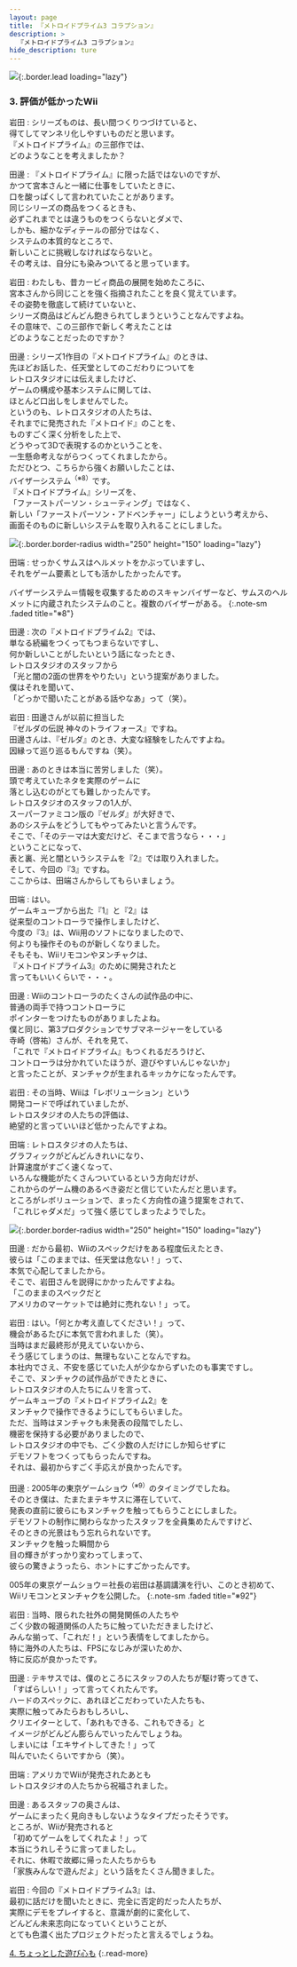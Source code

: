 ```yaml
---
layout: page
title: 『メトロイドプライム3 コラプション』
description: >
  『メトロイドプライム3 コラプション』
hide_description: ture
---
```


![](/others/interviews/jp/wii/rm3j/vol1/img/mainvisual.jpg){:.border.lead loading="lazy"}

### 3. 評価が低かったWii

岩田
: シリーズものは、長い間つくりつづけていると、<br>得てしてマンネリ化しやすいものだと思います。<br>『メトロイドプライム』の三部作では、<br>どのようなことを考えましたか？

田邊
: 『メトロイドプライム』に限った話ではないのですが、<br>かつて宮本さんと一緒に仕事をしていたときに、<br>口を酸っぱくして言われていたことがあります。<br>同じシリーズの商品をつくるときも、<br>必ずこれまでとは違うものをつくらないとダメで、<br>しかも、細かなディテールの部分ではなく、<br>システムの本質的なところで、<br>新しいことに挑戦しなければならないと。<br>その考えは、自分にも染みついてると思っています。

岩田
: わたしも、昔カービィ商品の展開を始めたころに、<br>宮本さんから同じことを強く指摘されたことを良く覚えています。<br>その姿勢を徹底して続けていないと、<br>シリーズ商品はどんどん飽きられてしまうということなんですよね。<br>その意味で、この三部作で新しく考えたことは<br>どのようなことだったのですか？

田邊
: シリーズ1作目の『メトロイドプライム』のときは、<br>先ほどお話した、任天堂としてのこだわりについてを<br>レトロスタジオには伝えましたけど、<br>ゲームの構成や基本システムに関しては、<br>ほとんど口出しをしませんでした。<br>というのも、レトロスタジオの人たちは、<br>それまでに発売された『メトロイド』のことを、<br>ものすごく深く分析をした上で、<br>どうやって3Dで表現するのかということを、<br>一生懸命考えながらつくってくれましたから。<br>ただひとつ、こちらから強くお願いしたことは、<br>バイザーシステム<sup>（※8）</sup>です。<br>『メトロイドプライム』シリーズを、<br>「ファーストパーソン・シューティング」ではなく、<br>新しい「ファーストパーソン・アドベンチャー」にしようという考えから、<br>画面そのものに新しいシステムを取り入れることにしました。

![](/others/interviews/jp/wii/rm3j/vol1/img/photo7.jpg){:.border.border-radius width="250" height="150" loading="lazy"}

田端
: せっかくサムスはヘルメットをかぶっていますし、<br>それをゲーム要素としても活かしたかったんです。

バイザーシステム＝情報を収集するためのスキャンバイザーなど、サムスのヘルメットに内蔵されたシステムのこと。複数のバイザーがある。
{:.note-sm .faded title="※8"}

田邊
: 次の『メトロイドプライム2』では、<br>単なる続編をつくってもつまらないですし、<br>何か新しいことがしたいという話になったとき、<br>レトロスタジオのスタッフから<br>「光と闇の2面の世界をやりたい」という提案がありました。<br>僕はそれを聞いて、<br>「どっかで聞いたことがある話やなあ」って（笑）。

岩田
: 田邊さんが以前に担当した<br>『ゼルダの伝説 神々のトライフォース』ですね。<br>田邊さんは、『ゼルダ』のとき、大変な経験をしたんですよね。<br>因縁って巡り巡るもんですね（笑）。

田邊
: あのときは本当に苦労しました（笑）。<br>頭で考えていたネタを実際のゲームに<br>落とし込むのがとても難しかったんです。<br>レトロスタジオのスタッフの1人が、<br>スーパーファミコン版の『ゼルダ』が大好きで、<br>あのシステムをどうしてもやってみたいと言うんです。<br>そこで、「そのテーマは大変だけど、そこまで言うなら・・・」<br>ということになって、<br>表と裏、光と闇というシステムを『2』では取り入れました。<br>そして、今回の『3』ですね。<br>ここからは、田端さんからしてもらいましょう。

田端
: はい。<br>ゲームキューブから出た『1』と『2』は<br>従来型のコントローラで操作しましたけど、<br>今度の『3』は、Wii用のソフトになりましたので、<br>何よりも操作そのものが新しくなりました。<br>そもそも、Wiiリモコンやヌンチャクは、<br>『メトロイドプライム3』のために開発されたと<br>言ってもいいくらいで・・・。

田邊
: Wiiのコントローラのたくさんの試作品の中に、<br>普通の両手で持つコントローラに<br>ポインターをつけたものがありましたよね。<br>僕と同じ、第3プロダクションでサブマネージャーをしている<br>寺崎（啓祐）さんが、それを見て、<br>「これで『メトロイドプライム』もつくれるだろうけど、<br>コントローラは分かれていたほうが、遊びやすいんじゃないか」<br>と言ったことが、ヌンチャクが生まれるキッカケになったんです。

岩田
: その当時、Wiiは「レボリューション」という<br>開発コードで呼ばれていましたが、<br>レトロスタジオの人たちの評価は、<br>絶望的と言っていいほど低かったんですよね。

田端
: レトロスタジオの人たちは、<br>グラフィックがどんどんきれいになり、<br>計算速度がすごく速くなって、<br>いろんな機能がたくさんついているという方向だけが、<br>これからのゲーム機のあるべき姿だと信じていたんだと思います。<br>ところがレボリューションで、まったく方向性の違う提案をされて、<br>「これじゃダメだ」って強く感じてしまったようでした。

![](/others/interviews/jp/wii/rm3j/vol1/img/photo8.jpg){:.border.border-radius width="250" height="150" loading="lazy"}

田邊
: だから最初、Wiiのスペックだけをある程度伝えたとき、<br>彼らは「このままでは、任天堂は危ない！」って、<br>本気で心配してましたから。<br>そこで、岩田さんを説得にかかったんですよね。<br>「このままのスペックだと<br>アメリカのマーケットでは絶対に売れない！」って。

岩田
: はい。「何とか考え直してください！」って、<br>機会があるたびに本気で言われました（笑）。<br>当時はまだ最終形が見えていないから、<br>そう感じてしまうのは、無理もないことなんですね。<br>本社内でさえ、不安を感じていた人が少なからずいたのも事実ですし。<br>そこで、ヌンチャクの試作品ができたときに、<br>レトロスタジオの人たちにムリを言って、<br>ゲームキューブの『メトロイドプライム2』を<br>ヌンチャクで操作できるようにしてもらいました。<br>ただ、当時はヌンチャクも未発表の段階でしたし、<br>機密を保持する必要がありましたので、<br>レトロスタジオの中でも、ごく少数の人だけにしか知らせずに<br>デモソフトをつくってもらったんですね。<br>それは、最初からすごく手応えが良かったんです。

田邊
: 2005年の東京ゲームショウ<sup>（※9）</sup>のタイミングでしたね。<br>そのとき僕は、たまたまテキサスに滞在していて、<br>発表の直前に彼らにもヌンチャクを触ってもらうことにしました。<br>デモソフトの制作に関わらなかったスタッフを全員集めたんですけど、<br>そのときの光景はもう忘れられないです。<br>ヌンチャクを触った瞬間から<br>目の輝きがすっかり変わってしまって、<br>彼らの驚きようったら、ホントにすごかったんです。

005年の東京ゲームショウ＝社長の岩田は基調講演を行い、このとき初めて、Wiiリモコンとヌンチャクを公開した。
{:.note-sm .faded title="※92"}

岩田
: 当時、限られた社外の開発関係の人たちや<br>ごく少数の報道関係の人たちに触っていただきましたけど、<br>みんな揃って、「これだ！」という表情をしてましたから。<br>特に海外の人たちは、FPSになじみが深いためか、<br>特に反応が良かったです。

田邊
: テキサスでは、僕のところにスタッフの人たちが駆け寄ってきて、<br>「すばらしい！」って言ってくれたんです。<br>ハードのスペックに、あれほどこだわっていた人たちも、<br>実際に触ってみたらおもしろいし、<br>クリエイターとして、「あれもできる、これもできる」と<br>イメージがどんどん膨らんでいったんでしょうね。<br>しまいには「エキサイトしてきた！」って<br>叫んでいたくらいですから（笑）。

田端
: アメリカでWiiが発売されたあとも<br>レトロスタジオの人たちから祝福されました。

田邊
: あるスタッフの奥さんは、<br>ゲームにまったく見向きもしないようなタイプだったそうです。<br>ところが、Wiiが発売されると<br>「初めてゲームをしてくれたよ！」って<br>本当にうれしそうに言ってましたし。<br>それに、休暇で故郷に帰った人たちからも<br>「家族みんなで遊んだよ」という話をたくさん聞きました。

岩田
: 今回の『メトロイドプライム3』は、<br>最初に話だけを聞いたときに、完全に否定的だった人たちが、<br>実際にデモをプレイすると、意識が劇的に変化して、<br>どんどん未来志向になっていくということが、<br>とても色濃く出たプロジェクトだったと言えるでしょうね。

[4. ちょっとした遊び心も](4.md)
{:.read-more}


